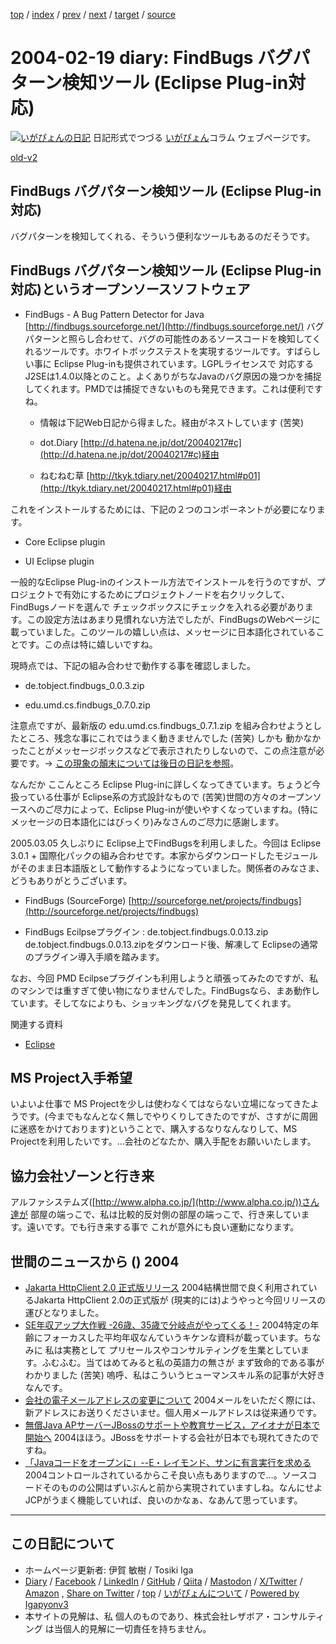 [top](../index.html) 
 / [index](index.html) 
 / [prev](ig040218.html) 
 / [next](ig040220.html) 
 / [target](https://www.igapyon.jp/igapyon/diary/2004/ig040219.html) 
 / [source](https://github.com/igapyon/diary/blob/master/2004/ig040219.src.md) 

2004-02-19 diary: FindBugs バグパターン検知ツール (Eclipse Plug-in対応)
=====================================================================================================
[![いがぴょんの日記](https://www.igapyon.jp/igapyon/diary/images/iga202308_64.jpg "いがぴょん")](https://www.igapyon.jp/igapyon/diary/memo/memoigapyon.html) 日記形式でつづる [いがぴょん](https://www.igapyon.jp/igapyon/diary/memo/memoigapyon.html)コラム ウェブページです。

[old-v2](ig040219-orig.html)

## FindBugs バグパターン検知ツール (Eclipse Plug-in対応)

バグパターンを検知してくれる、そういう便利なツールもあるのだそうです。


## FindBugs バグパターン検知ツール (Eclipse Plug-in対応)というオープンソースソフトウェア

* FindBugs - A Bug Pattern Detector for Java
  [http://findbugs.sourceforge.net/](http://findbugs.sourceforge.net/)
  バグパターンと照らし合わせて、バグの可能性のあるソースコードを検知してくれるツールです。ホワイトボックステストを実現するツールです。すばらしい事に Eclipse Plug-inも提供されています。LGPLライセンスで 対応するJ2SEは1.4.0以降とのこと。よくありがちなJavaのバグ原因の幾つかを捕捉してくれます。PMDでは捕捉できないものも発見できます。これは便利ですね。
  
  * 情報は下記Web日記から得ました。経由がネストしています (苦笑)
    
  * dot.Diary
    [http://d.hatena.ne.jp/dot/20040217#c](http://d.hatena.ne.jp/dot/20040217#c)経由
    
  * ねむねむ草
    [http://tkyk.tdiary.net/20040217.html#p01](http://tkyk.tdiary.net/20040217.html#p01)経由
  

これをインストールするためには、下記の２つのコンポーネントが必要になります。

* Core Eclipse plugin
  
* UI Eclipse plugin 

一般的なEclipse Plug-inのインストール方法でインストールを行うのですが、プロジェクトで有効にするためにプロジェクトノードを右クリックして、FindBugsノードを選んで チェックボックスにチェックを入れる必要があります。この設定方法はあまり見慣れない方法でしたが、FindBugsのWebページに載っていました。このツールの嬉しい点は、メッセージに日本語化されていることです。この点は特に嬉しいですね。

現時点では、下記の組み合わせで動作する事を確認しました。

* de.tobject.findbugs_0.0.3.zip
  
* edu.umd.cs.findbugs_0.7.0.zip

注意点ですが、最新版の edu.umd.cs.findbugs_0.7.1.zip を組み合わせようとしたところ、残念な事にこれではうまく動きませんでした (苦笑) しかも 動かなかったことがメッセージボックスなどで表示されたりしないので、この点注意が必要です。→ [この現象の顛末については後日の日記を参照](ig040406.html)。

なんだか ここんところ Eclipse Plug-inに詳しくなってきています。ちょうど今扱っている仕事が
Eclipse系の方式設計なもので (苦笑)世間の方々のオープンソースへのご尽力によって、Eclipse Plug-inが使いやすくなっていますね。(特にメッセージの日本語化にはびっくり)みなさんのご尽力に感謝します。

2005.03.05 久しぶりに Eclipse上でFindBugsを利用しました。今回は Eclipse 3.0.1 + 国際化パックの組み合わせです。本家からダウンロードしたモジュールがそのまま日本語版として動作するようになっていました。関係者のみなさま、どうもありがとうございます。

* FindBugs (SourceForge)
  [http://sourceforge.net/projects/findbugs](http://sourceforge.net/projects/findbugs)
  
* FindBugs Ecilpseプラグイン : de.tobject.findbugs.0.0.13.zip
  de.tobject.findbugs.0.0.13.zipをダウンロード後、解凍して Eclipseの通常のプラグイン導入手順を踏みます。

なお、今回 PMD Ecilpseプラグインも利用しようと頑張ってみたのですが、私のマシンでは重すぎて使い物になりませんでした。FindBugsなら、まあ動作しています。そしてなによりも、ショッキングなバグを発見してくれます。

関連する資料

* [Eclipse](https://www.igapyon.jp/igapyon/diary/keyword/eclipse.html)

## MS Project入手希望

いよいよ仕事で MS Projectを少しは使わなくてはならない立場になってきたようです。(今までもなんとなく無しでやりくりしてきたのですが、さすがに周囲に迷惑をかけております)ということで、購入するなりなんなりして、MS Projectを利用したいです。…会社のどなたか、購入手配をお願いいたします。

## 協力会社ゾーンと行き来

アルファシステムズ([http://www.alpha.co.jp/](http://www.alpha.co.jp/))さん達が 部屋の端っこで、私は比較的反対側の部屋の端っこで、行き来しています。遠いです。でも行き来する事で これが意外にも良い運動になります。

## 世間のニュースから () 2004

* [Jakarta HttpClient 2.0 正式版リリース](http://jakarta.apache.org/commons/httpclient/)  2004結構世間で良く利用されているJakarta HttpClient 2.0の正式版が (現実的には)ようやっと今回リリースの運びとなりました。
* [SE年収アップ大作戦 -26歳、35歳で分岐点がやってくる！-](http://jibun.atmarkit.co.jp/lcareer01/special/nensyu-up/nensyu01.html)  2004特定の年齢にフォーカスした平均年収なんていうキケンな資料が載っています。ちなみに 私は実務として プリセールスやコンサルティングを生業としています。ふむふむ。当てはめてみると私の英語力の無さが まず致命的である事がわかりました (苦笑) 嗚呼、私はこういうヒューマンスキル系の記事が大好きなんです。
* [会社の電子メールアドレスの変更について](http://www.nttd-bb.com/corporate/news/2004-0216.html)  2004メールをいただく際には、新アドレスにお送りくださいませ。個人用メールアドレスは従来通りです。
* [無償Java APサーバーJBossのサポートや教育サービス，アイオナが日本で開始へ](http://itpro.nikkeibp.co.jp/free/ITPro/NEWS/20040217/139953/)  2004ほほう。JBossをサポートする会社が日本でも現れてきたのですね。
* [「Javaコードをオープンに」--E・レイモンド、サンに有言実行を求める](http://japan.cnet.com/news/ent/story/0,2000047623,20064324,00.htm)  2004コントロールされているからこそ良い点もありますので…。ソースコードそのものの公開はずいぶんと前から実現されていますしね。なんにせよJCPがうまく機能していれば、良いのかなぁ、なあんて思っています。


----------------------------------------------------------------------------------------------------

## この日記について

* ホームページ更新者: 伊賀 敏樹 / Tosiki Iga
* [Diary](https://www.igapyon.jp/igapyon/diary/) / [Facebook](https://www.facebook.com/igapyon) / [LinkedIn](https://www.linkedin.com/in/toshikiiga) / [GitHub](https://github.com/igapyon) / [Qiita](https://qiita.com/igapyon) / [Mastodon](https://social.vivaldi.net/@igapyon) / [X/Twitter](https://twitter.com/ToshikiIga) / [Amazon](https://www.amazon.co.jp/%E4%BC%8A%E8%B3%80-%E6%95%8F%E6%A8%B9/e/B004LTQWCQ) ,
[Share on Twitter](https://twitter.com/intent/tweet?hashtags=igapyon%2Cdiary%2C%E3%81%84%E3%81%8C%E3%81%B4%E3%82%87%E3%82%93&text=FindBugs+%E3%83%90%E3%82%B0%E3%83%91%E3%82%BF%E3%83%BC%E3%83%B3%E6%A4%9C%E7%9F%A5%E3%83%84%E3%83%BC%E3%83%AB+%28Eclipse+Plug-in%E5%AF%BE%E5%BF%9C%29&url=https%3A%2F%2Fwww.igapyon.jp%2Figapyon%2Fdiary%2F2004%2Fig040219.html) / [top](../index.html) / [いがぴょんについて](https://www.igapyon.jp/igapyon/diary/memo/memoigapyon.html) / [Powered by Igapyonv3](https://github.com/igapyon/igapyonv3)
* 本サイトの見解は、私 個人のものであり、株式会社レザボア・コンサルティング は当個人的見解に一切責任を持ちません。 
